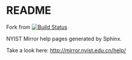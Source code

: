 README
=======

Fork from [![Build Status](https://travis-ci.org/ustclug/mirrorhelp.svg?branch=sphinx)](https://travis-ci.org/ustclug/mirrorhelp)

NYIST Mirror help pages generated by Sphinx.

Take a look here: http://mirror.nyist.edu.cn/help/

